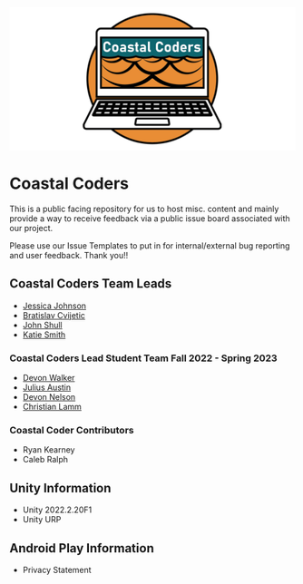 ![Coastal Coders Banner Image](./media/CoCo_GitHubSM.png)

# Coastal Coders

This is a public facing repository for us to host misc. content and mainly provide a way to receive feedback via a public issue board associated with our project.

Please use our Issue Templates to put in for internal/external bug reporting and user feedback. Thank you!!

## Coastal Coders Team Leads

* [Jessica Johnson](mailto:j17johnso@odu.edu)
* [Bratislav Cvijetic](mailto:bcvijeti@odu.ed)
* [John Shull](github.com/jshull)
* [Katie Smith](mailto:k3smith@odu.edu)

### Coastal Coders Lead Student Team Fall 2022 - Spring 2023

* [Devon Walker](https://dwalk024.wixsite.com/devon-walker)
* [Julius Austin](https://www.artstation.com/jujua)
* [Devon Nelson](https://devongod123.wixsite.com/devonnelsonportfolio/portfolio)
* [Christian Lamm]()

### Coastal Coder Contributors

* Ryan Kearney
* Caleb Ralph

## Unity Information

* Unity 2022.2.20F1
* Unity URP

## Android Play Information

* Privacy Statement
